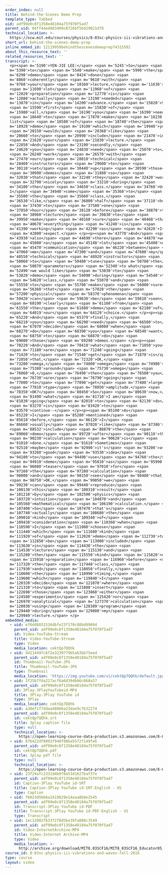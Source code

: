 ```yaml
---
order_index: null
title: Behind-the-Scenes Demo Prep
template_type: Tabbed
uid: adf99e0c8f1358e48104a75f070f5ad7
parent_uid: 04ff44e40d3409c8726bf5bd29021df8
technical_location: >-
  https://ocw.mit.edu/courses/physics/8-03sc-physics-iii-vibrations-and-waves-fall-2016/instructor-insights/behind-the-scenes-demo-prep
short_url: behind-the-scenes-demo-prep
inline_embed_id: 12119959behindthescenesdemoprep74315502
about_this_resource_text: ''
related_resources_text: ''
transcript: >-
  <p><span m='5190'>YEN-JIE LEE:</span> <span m='5245'>So</span> <span
  m='5390'>to</span> <span m='5540'>make</span> <span m='5990'>the</span> <span
  m='6290'>demo</span> <span m='8424'>done</span> <span
  m='8860'>coherently</span> <span m='9610'>with</span> <span
  m='9760'>your</span> <span m='10160'>lecture,</span> <span m='11630'>a</span>
  <span m='11690'>lot</span> <span m='11960'>of</span> <span
  m='12020'>preparation</span> <span m='12770'>is</span> <span
  m='12880'>actually</span> <span m='13190'>needed</span> <span
  m='13870'>in</span> <span m='14200'>advance.</span> <span m='15020'>So</span>
  <span m='15590'>first</span> <span m='15830'>of</span> <span
  m='15980'>all,</span> <span m='16190'>you</span> <span m='16390'>need</span>
  <span m='16640'>to</span> <span m='17870'>make</span> <span m='18230'>a
  list</span> <span m='18580'>of</span> <span m='18740'>the</span> <span
  m='18920'>demo</span> <span m='19100'>which</span> <span m='19940'>you</span>
  <span m='20150'>would</span> <span m='20360'>like</span> <span
  m='20660'>to</span> <span m='20990'>include</span> <span m='21470'>in</span>
  <span m='21620'>your</span> <span m='21830'>lecture.</span> <span
  m='22850'>And</span> <span m='23190'>secondly,</span> <span
  m='24620'>you</span> <span m='24830'>need</span> <span m='25070'>to</span>
  <span m='26240'>work</span> <span m='26570'>with</span> <span
  m='27470'>our</span> <span m='28010'>technical</span> <span
  m='28460'>instructors</span> <span m='29600'>to</span> <span
  m='30110'>set</span> <span m='30440'>up</span> <span m='30590'>those</span>
  <span m='30990'>demos</span> <span m='31880'>so</span> <span
  m='32030'>that</span> <span m='32240'>they</span> <span m='32420'>work</span>
  <span m='32790'>nicely</span> <span m='33210'>during</span> <span
  m='34100'>the</span> <span m='34650'>class.</span> <span m='34760'>Usually,
  I</span> <span m='34940'>come</span> <span m='35360'>to</span> <span
  m='35500'>the</span> <span m='35660'>class,</span> <span
  m='36530'>like,</span> <span m='36800'>half</span> <span m='37110'>hour</span>
  <span m='37430'>to</span> <span m='37580'>one</span> <span
  m='37850'>hour</span> <span m='38120'>before</span> <span m='38870'>the</span>
  <span m='38960'>lecture</span> <span m='39830'>to</span> <span
  m='39950'>make</span> <span m='40160'>sure</span> <span m='40460'>that</span>
  <span m='40670'>everything</span> <span m='41240'>is</span> <span
  m='41390'>working</span> <span m='42290'>as</span> <span m='42620'>I</span>
  <span m='42800'>expect.</span> </p><p><span m='43770'>And</span> <span
  m='43930'>also</span> <span m='44690'>there</span> <span m='44870'>were</span>
  <span m='45080'>a</span> <span m='45140'>lot</span> <span m='45400'>of</span>
  <span m='45470'>communication</span> <span m='46220'>between</span> <span
  m='47060'>me</span> <span m='47300'>and</span> <span m='47600'>my</span> <span
  m='48550'>technical</span> <span m='48920'>instructors</span> <span
  m='50060'>to</span> <span m='50480'>tune</span> <span m='50780'>the</span>
  <span m='50870'>parameters</span> <span m='52340'>to what</span> <span
  m='52490'>we would like</span> <span m='53030'>to</span> <span
  m='53820'>demo</span> <span m='54090'>during</span> <span m='54540'>the</span>
  <span m='54620'>class,</span> <span m='55070'>and</span> <span
  m='55550'>to</span> <span m='55700'>make</span> <span m='56000'>sure</span>
  <span m='56360'>that</span> <span m='57020'>the</span> <span
  m='57200'>physical</span> <span m='58370'>phenomena</span> <span
  m='59420'>can</span> <span m='59630'>be</span> <span m='59810'>seen</span>
  <span m='60190'>clearly</span> <span m='61160'>from</span> <span
  m='61550'>the</span> <span m='61680'>demo</span> <span m='62180'>of</span>
  <span m='64019'>our</span> <span m='64129'>choice.</span> </p><p><span
  m='65220'>And</span> <span m='65379'>finally,</span> <span
  m='66210'>you</span> <span m='66290'>need</span> <span m='66500'>to</span>
  <span m='67070'>decide</span> <span m='68000'>when</span> <span
  m='68270'>do</span> <span m='68390'>you</span> <span m='68540'>want</span>
  <span m='68750'>to</span> <span m='68870'>do</span> <span
  m='69080'>those</span> <span m='69290'>demos.</span> </p><p><span
  m='70220'>And</span> <span m='70410'>what</span> <span m='71050'>you</span>
  <span m='71180'>are</span> <span m='71240'>going</span> <span
  m='71420'>to</span> <span m='71540'>get</span> <span m='71870'>is</span> <span
  m='72050'>that,</span> <span m='72320'>OK,</span> <span
  m='73200'>omega,</span> <span m='74800'>omega</span> <span m='74980'>D</span>
  <span m='75380'>around</span> <span m='75730'>omega</span> <span
  m='76060'>0,</span> <span m='76490'>then</span> <span m='76580'>you</span>
  <span m='76730'>are</span> <span m='76790'>going</span> <span
  m='77000'>to</span> <span m='77090'>get</span> <span m='77480'>large</span>
  <span m='77810'>type</span> <span m='78050'>amplitude.</span> <span
  m='78350'>OK?</span> <span m='80450'>So</span> <span m='80630'>now,</span>
  <span m='81490'>what</span> <span m='81710'>I am</span> <span
  m='81830'>going</span> <span m='82010'>to</span> <span m='82130'>do</span>
  <span m='83270'>is</span> <span m='83420'>to</span> <span
  m='83570'>continue--</span> </p><p><span m='85100'>As</span> <span
  m='85220'>I</span> <span m='85280'>mentioned</span> <span
  m='85610'>before,</span> <span m='86120'>I</span> <span
  m='86660'>usually</span> <span m='87020'>like</span> <span m='87380'>to</span>
  <span m='88532'>include</span> <span m='88870'>the</span> <span
  m='89060'>demo</span> <span m='89720'>after</span> <span m='90110'>the</span>
  <span m='90230'>calculation</span> <span m='90620'>is</span> <span
  m='91010'>done.</span> <span m='91610'>Sometimes</span> <span
  m='92510'>maybe</span> <span m='92990'>it's</span> <span m='93200'>a</span>
  <span m='93260'>good</span> <span m='93530'>idea</span> <span
  m='94100'>to</span> <span m='94490'>use</span> <span m='94760'>the</span>
  <span m='94910'>demo</span> <span m='95810'>as</span> <span m='95990'>a</span>
  <span m='96080'>teaser</span> <span m='97010'>for</span> <span
  m='97160'>the</span> <span m='97280'>calculation</span> <span
  m='98000'>and</span> <span m='98150'>see</span> <span m='98480'>that,</span>
  <span m='98750'>OK,</span> <span m='99050'>we</span> <span
  m='99230'>can</span> <span m='99440'>reproduce</span> <span
  m='100130'>this</span> <span m='100310'>result</span> <span
  m='101210'>by</span> <span m='102500'>physics</span> <span
  m='103720'>intuition</span> <span m='104870'>and</span> <span
  m='105560'>mathematical</span> <span m='106190'>calculation.</span> <span
  m='107400'>So</span> <span m='107470'>that's</span> <span
  m='107740'>actually</span> <span m='108680'>the</span> <span
  m='109010'>kind</span> <span m='109340'>of</span> <span
  m='109430'>consideration</span> <span m='110360'>when</span> <span
  m='110590'>I</span> <span m='111080'>choose</span> <span
  m='111440'>which</span> <span m='111680'>kind</span> <span
  m='111920'>of</span> <span m='112020'>demo</span> <span m='112730'>to</span>
  <span m='112850'>be</span> <span m='113000'>included</span> <span
  m='113630'>in</span> <span m='114430'>the</span> <span
  m='114530'>lecture</span> <span m='115130'>and</span> <span
  m='115280'>the</span> <span m='115550'>kind</span> <span m='115820'>of</span>
  <span m='115910'>preparation</span> <span m='116960'>before</span> <span
  m='117320'>the</span> <span m='117440'>class,</span> <span
  m='117930'>and</span> <span m='118050'>finally,</span> <span
  m='118600'>the</span> <span m='118990'>timing,</span> <span
  m='119600'>which</span> <span m='119840'>I</span> <span
  m='120320'>decide</span> <span m='121070'>where</span> <span
  m='121310'>to</span> <span m='121880'>insert</span> <span
  m='122690'>those</span> <span m='123860'>either</span> <span
  m='124580'>experiments</span> <span m='125420'>or</span> <span
  m='126970'>analytical</span> <span m='127370'>calculation</span> <span
  m='128030'>using</span> <span m='128389'>program</span> <span
  m='129440'>during</span> <span m='129800'>my</span> <span
  m='129949'>lecture.</span> </p>
embedded_media:
  - uid: ef6dd6031516dbfe23f170c88bd89894
    parent_uid: adf99e0c8f1358e48104a75f070f5ad7
    id: Video-YouTube-Stream
    title: Video-YouTube-Stream
    type: Video
    media_location: cektQp7QQhk
  - uid: d4114497c6f2e3239779b5a63bb75eed
    parent_uid: adf99e0c8f1358e48104a75f070f5ad7
    id: Thumbnail-YouTube-JPG
    title: Thumbnail-YouTube-JPG
    type: Thumbnail
    media_location: 'https://img.youtube.com/vi/cektQp7QQhk/default.jpg'
  - uid: 3f25b7fda217acf6a6d394bb6c068a37
    parent_uid: adf99e0c8f1358e48104a75f070f5ad7
    id: 3Play-3PlayYouTubeid-MP4
    title: 3Play-3Play YouTube id
    type: 3Play
    media_location: cektQp7QQhk
  - uid: a38ef1f7ddaa48066a23dae9c7b32274
    parent_uid: adf99e0c8f1358e48104a75f070f5ad7
    id: cektQp7QQhk.srt
    title: 3play caption file
    type: null
    technical_location: >-
      https://open-learning-course-data-production.s3.amazonaws.com/8-03sc-physics-iii-vibrations-and-waves-fall-2016/a38ef1f7ddaa48066a23dae9c7b32274_cektQp7QQhk.srt
  - uid: 87b422df8893f948f00ba5572f149fe6
    parent_uid: adf99e0c8f1358e48104a75f070f5ad7
    id: cektQp7QQhk.pdf
    title: 3play pdf file
    type: null
    technical_location: >-
      https://open-learning-course-data-production.s3.amazonaws.com/8-03sc-physics-iii-vibrations-and-waves-fall-2016/87b422df8893f948f00ba5572f149fe6_cektQp7QQhk.pdf
  - uid: 23f24afc2331d4b9f0a53d1627baf37e
    parent_uid: adf99e0c8f1358e48104a75f070f5ad7
    id: Caption-3Play YouTube id-SRT
    title: Caption-3Play YouTube id-SRT-English - US
    type: Caption
  - uid: f6023d56b6a1619829e14aaa8b9e2545
    parent_uid: adf99e0c8f1358e48104a75f070f5ad7
    id: Transcript-3Play YouTube id-PDF
    title: Transcript-3Play YouTube id-PDF-English - US
    type: Transcript
  - uid: 1ec12082fb33f2f8d5be39fa088c3549
    parent_uid: adf99e0c8f1358e48104a75f070f5ad7
    id: Video-InternetArchive-MP4
    title: Video-Internet Archive-MP4
    type: Video
    media_location: >-
      http://archive.org/download/MIT8.03SCF16/MIT8_03SCF16_Educator05_Behind-the-Scenes_Demo_Prep_300k.mp4
course_id: 8-03sc-physics-iii-vibrations-and-waves-fall-2016
type: course
layout: video
---
```

